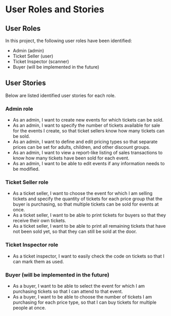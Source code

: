 # User Roles and Stories


## User Roles
In this project, the following user roles have been identified:
* Admin (admin)
* Ticket Seller (user)
* Ticket Inspector (scanner)
* Buyer (will be implemented in the future)

## User Stories
Below are listed identified user stories for each role.

### Admin role
* As an admin, I want to create new events for which tickets can be sold.
* As an admin, I want to specify the number of tickets available for sale for the events I create, so that ticket sellers know how many tickets can be sold.
* As an admin, I want to define and edit pricing types so that separate prices can be set for adults, children, and other discount groups.
* As an admin, I want to view a report-like listing of sales transactions to know how many tickets have been sold for each event.
* As an admin, I want to be able to edit events if any information needs to be modified.

### Ticket Seller role
* As a ticket seller, I want to choose the event for which I am selling tickets and specify the quantity of tickets for each price group that the buyer is purchasing, so that multiple tickets can be sold for events at once.
* As a ticket seller, I want to be able to print tickets for buyers so that they receive their own tickets.
* As a ticket seller, I want to be able to print all remaining tickets that have not been sold yet, so that they can still be sold at the door.

### Ticket Inspector role
* As a ticket inspector, I want to easily check the code on tickets so that I can mark them as used.

### Buyer (will be implemented in the future)
* As a buyer, I want to be able to select the event for which I am purchasing tickets so that I can attend to that event.
* As a buyer, I want to be able to choose the number of tickets I am purchasing for each price type, so that I can buy tickets for multiple people at once.
